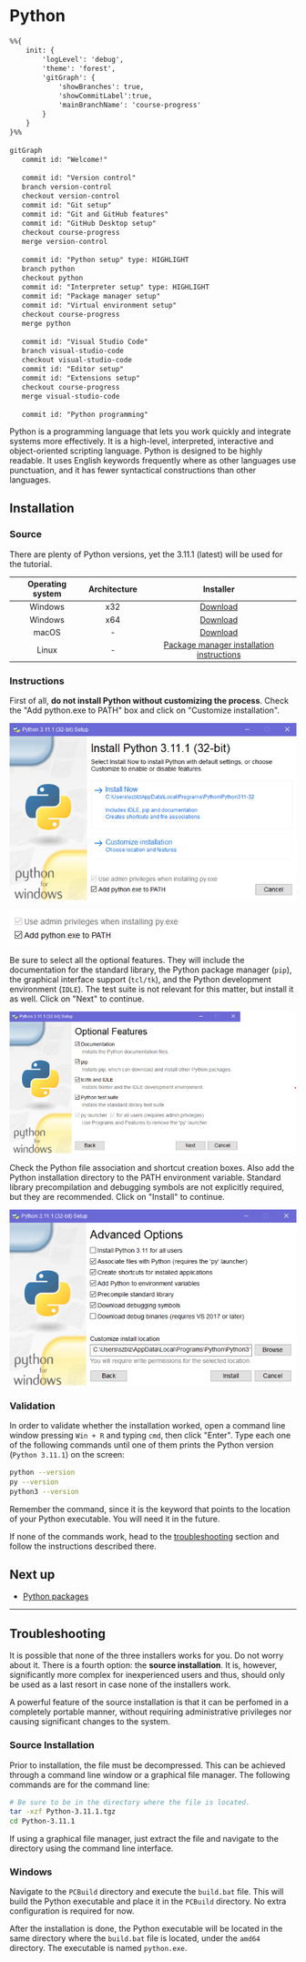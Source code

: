 # Python

```mermaid
%%{
    init: {
        'logLevel': 'debug',
        'theme': 'forest',
        'gitGraph': {
            'showBranches': true,
            'showCommitLabel':true,
            'mainBranchName': 'course-progress'
        }
    }
}%%

gitGraph
   commit id: "Welcome!"

   commit id: "Version control"
   branch version-control
   checkout version-control
   commit id: "Git setup"
   commit id: "Git and GitHub features"
   commit id: "GitHub Desktop setup"
   checkout course-progress
   merge version-control

   commit id: "Python setup" type: HIGHLIGHT
   branch python
   checkout python
   commit id: "Interpreter setup" type: HIGHLIGHT
   commit id: "Package manager setup"
   commit id: "Virtual environment setup"
   checkout course-progress
   merge python

   commit id: "Visual Studio Code"
   branch visual-studio-code
   checkout visual-studio-code
   commit id: "Editor setup"
   commit id: "Extensions setup"
   checkout course-progress
   merge visual-studio-code

   commit id: "Python programming"
```

Python is a programming language that lets you work quickly and integrate systems more effectively. It is a high-level, interpreted, interactive and object-oriented scripting language. Python is designed to be highly readable. It uses English keywords frequently where as other languages use punctuation, and it has fewer syntactical constructions than other languages.

## Installation

### Source

There are plenty of Python versions, yet the 3.11.1 (latest) will be used for the tutorial.

| Operating system | Architecture | Installer |
| :--------------: | :----------: | :-------: |
| Windows          | x32          | [Download](https://www.python.org/ftp/python/3.11.1/python-3.11.1.exe) |
| Windows          | x64          | [Download](https://www.python.org/ftp/python/3.11.1/python-3.11.1-amd64.exe) |
| macOS            | -            | [Download](https://www.python.org/ftp/python/3.11.1/python-3.11.1-macos11.pkg) |
| Linux            | -            | [Package manager installation instructions](https://docs.python-guide.org/starting/install3/linux/) |

### Instructions

First of all, **do not install Python without customizing the process**. Check the "Add python.exe to PATH" box and click on "Customize installation".

![1-initial-screen](../../../media/python/interpreter/installers/1-initial-screen.png)

![2-path](../../../media/python/interpreter/installers/2-path.png)

Be sure to select all the optional features. They will include the documentation for the standard library, the Python package manager (`pip`), the graphical interface support (`tcl/tk`), and the Python development environment (`IDLE`). The test suite is not relevant for this matter, but install it as well. Click on "Next" to continue.

![3-optional-features](../../../media/python/interpreter/installers/3-optional-features.png)

Check the Python file association and shortcut creation boxes. Also add the Python installation directory to the PATH environment variable. Standard library precompilation and debugging symbols are not explicitly required, but they are recommended. Click on "Install" to continue.

![4-advanced-options](../../../media/python/interpreter/installers/4-advanced-options.png)

### Validation

In order to validate whether the installation worked, open a command line window pressing `Win + R` and typing `cmd`, then click "Enter". Type each one of the following commands until one of them prints the Python version (`Python 3.11.1`) on the screen:

```bash
python --version
py --version
python3 --version
```

Remember the command, since it is the keyword that points to the location of your Python executable. You will need it in the future.

If none of the commands work, head to the [troubleshooting](#troubleshooting) section and follow the instructions described there.

## Next up

- [Python packages](../packages/README.md)

---

## Troubleshooting

It is possible that none of the three installers works for you. Do not worry about it. There is a fourth option: the **source installation**. It is, however, significantly more complex for inexperienced users and thus, should only be used as a last resort in case none of the installers work.

A powerful feature of the source installation is that it can be perfomed in a completely portable manner, without requiring administrative privileges nor causing significant changes to the system.

### Source Installation

Prior to installation, the file must be decompressed. This can be achieved through a command line window or a graphical file manager. The following commands are for the command line:

```bash
# Be sure to be in the directory where the file is located.
tar -xzf Python-3.11.1.tgz
cd Python-3.11.1
```

If using a graphical file manager, just extract the file and navigate to the directory using the command line interface.

### Windows

Navigate to the `PCBuild` directory and execute the `build.bat` file. This will build the Python executable and place it in the `PCBuild` directory. No extra configuration is required for now.

After the installation is done, the Python executable will be located in the same directory where the `build.bat` file is located, under the `amd64` directory. The executable is named `python.exe`.
